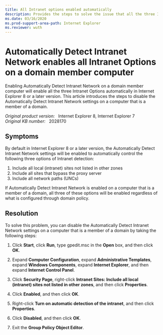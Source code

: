 ```yaml
---
title: All Intranet options enabled automatically
description: Provides the steps to solve the issue that all the three Intranet Options automatically will be enabled if "Automatically Detect Intranet Network" is enabled on a domain member computer.
ms.date: 03/16/2020
ms.prod-support-area-path: Internet Explorer
ms.reviewer: wuth
---
```

# Automatically Detect Intranet Network enables all Intranet Options on a domain member computer

Enabling Automatically Detect Intranet Network on a domain member computer will enable all the three Intranet Options automatically in Internet Explorer 8 or a later version. This article introduces the steps to disable the Automatically Detect Intranet Network settings on a computer that is a member of a domain.

_Original product version:_ &nbsp; Internet Explorer 8, Internet Explorer 7  
_Original KB number:_ &nbsp; 2028170

## Symptoms

By default in Internet Explorer 8 or a later version, the Automatically Detect Intranet Network settings will be enabled to automatically control the following three options of Intranet detection:

1. Include all local (intranet) sites not listed in other zones
2. Include all sites that bypass the proxy server
3. Include all network paths (UNCs)

If Automatically Detect Intranet Network is enabled on a computer that is a member of a domain, all three of these options will be enabled regardless of what is configured through domain policy.

## Resolution

To solve this problem, you can disable the Automatically Detect Intranet Network settings on a computer that is a member of a domain by taking the following steps:

1. Click **Start**, click **Run**, type gpedit.msc in the **Open** box, and then click **OK**.

2. Expand **Computer Configuration**, expand **Administrative Templates**, expand **Windows Components**, expand **Internet Explorer**, and then expand **Internet Control Panel**.

3. Click **Security Page**, right-click **Intranet Sites: Include all local (intranet) sites not listed in other zones**, and then click **Properties**.

4. Click **Enabled**, and then click **OK**.

5. Right-click **Turn on automatic detection of the intranet**, and then click **Properties**.

6. Click **Disabled**, and then click **OK**.

7. Exit the **Group Policy Object Editor**.
